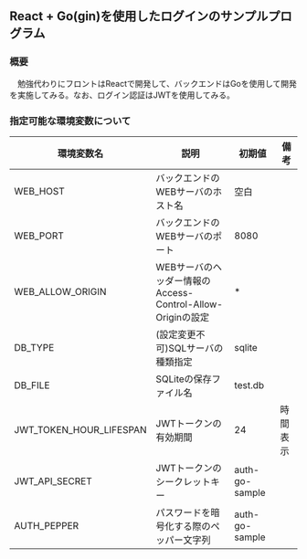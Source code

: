 ## React + Go(gin)を使用したログインのサンプルプログラム

### 概要
　勉強代わりにフロントはReactで開発して、バックエンドはGoを使用して開発を実施してみる。なお、ログイン認証はJWTを使用してみる。


### 指定可能な環境変数について

|環境変数名|説明|初期値|備考|
|--|--|--|--|
|WEB_HOST|バックエンドのWEBサーバのホスト名|空白|
|WEB_PORT|バックエンドのWEBサーバのポート|8080|
|WEB_ALLOW_ORIGIN|WEBサーバのヘッダー情報のAccess-Control-Allow-Originの設定|*|
|DB_TYPE|(設定変更不可)SQLサーバの種類指定|sqlite|
|DB_FILE|SQLiteの保存ファイル名|test.db|
|JWT_TOKEN_HOUR_LIFESPAN|JWTトークンの有効期間|24|時間表示|
|JWT_API_SECRET|JWTトークンのシークレットキー|auth-go-sample|
|AUTH_PEPPER|パスワードを暗号化する際のペッパー文字列|auth-go-sample|